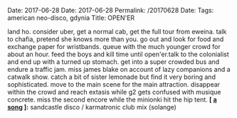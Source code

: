 Date: 2017-06-28
Date: 2017-06-28
Permalink: /20170628
Date: 
Tags:  american neo-disco, gdynia
Title: OPEN'ER
  
land ho. consider uber, get a normal cab, get the full tour from eweina. talk to chafia, pretend she knows more than you. go out and look for food and exchange paper for wristbands. queue with the much younger crowd for about an hour. feed the boys and kill time until open'er.talk to the colonialist and end up with a turned up stomach. get into a super crowded bus and endure a traffic jam. miss james blake on account of lazy companions and a catwalk show. catch a bit of sister lemonade but find it very boring and sophisticated. move to the main scene for the main attraction. disappear within the crowd and reach extasis while g2 gets confused with musique concrete. miss the second encore while the minionki hit the hip tent.
**[ [a song](https://open.spotify.com/track/6tjbSthYZCJzB0T4aCfCBb) ]:** sandcastle disco / karmatronic club mix (solange)